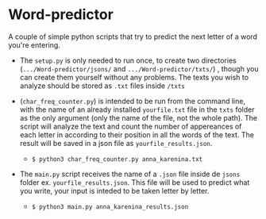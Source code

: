 # Word-predictor

A couple of simple python scripts that try to predict the next letter of a word you're entering.

- The `setup.py` is only needed to run once, to create two directories (`.../Word-predictor/jsons/` and `.../Word-predictor/txts/`) , though you can create them yourself without any problems. The texts you wish to analyze should be stored as `.txt` files inside `/txts` 

- (`char_freq_counter.py`) is intended to be run from the command line, with the name of an already installed `yourfile.txt` file in the `txts` folder as the only argument (only the name of the file, not the whole path). The script will analyze the text and count the number of appereances of each letter in according to their position in all the words of the text. The result will be saved in a json file as `yourfile_results.json`.
	- `$ python3 char_freq_counter.py anna_karenina.txt`

- The `main.py` script receives the name of a `.json` file inside de `jsons` folder ex. `yourfile_results.json`. This file will be used to predict what you write, your input is inteded to be taken letter by letter.
	- `$ python3 main.py anna_karenina_results.json`
